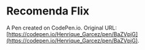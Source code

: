 # Recomenda Flix

A Pen created on CodePen.io. Original URL: [https://codepen.io/Henrique_Garcez/pen/BaZVpjG](https://codepen.io/Henrique_Garcez/pen/BaZVpjG).


